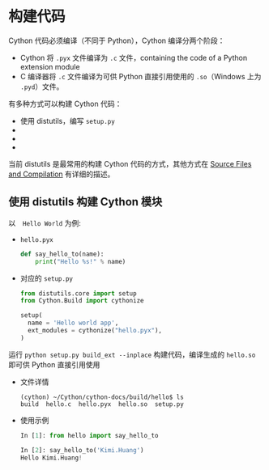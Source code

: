 # 构建代码

Cython 代码必须编译（不同于 Python），Cython 编译分两个阶段：

* Cython 将 ``.pyx`` 文件编译为 ``.c`` 文件，containing the code of a Python extension module
* C 编译器将 ``.c`` 文件编译为可供 Python 直接引用使用的 ``.so``（Windows 上为 ``.pyd``）文件。

有多种方式可以构建 Cython 代码：

* 使用 distutils，编写 ``setup.py``
* 
* 
* 

当前 distutils 是最常用的构建 Cython 代码的方式，其他方式在 [Source Files and Compilation](http://docs.cython.org/en/latest/src/userguide/source_files_and_compilation.html#compilation) 有详细的描述。

## 使用 distutils 构建 Cython 模块

以　``Hello World`` 为例:

* ``hello.pyx``
  ```python
  def say_hello_to(name):
      print("Hello %s!" % name)
  ```
* 对应的 ``setup.py``
  ```python
  from distutils.core import setup
  from Cython.Build import cythonize

  setup(
    name = 'Hello world app',
    ext_modules = cythonize("hello.pyx"),
  )
  ```

运行 ``python setup.py build_ext --inplace`` 构建代码，编译生成的 ``hello.so`` 即可供 Python 直接引用使用

* 文件详情
  ```shell
  (cython) ~/Cython/cython-docs/build/hello$ ls
  build  hello.c  hello.pyx  hello.so  setup.py
  ```
* 使用示例
  ```python
  In [1]: from hello import say_hello_to

  In [2]: say_hello_to('Kimi.Huang')
  Hello Kimi.Huang!
  ```
